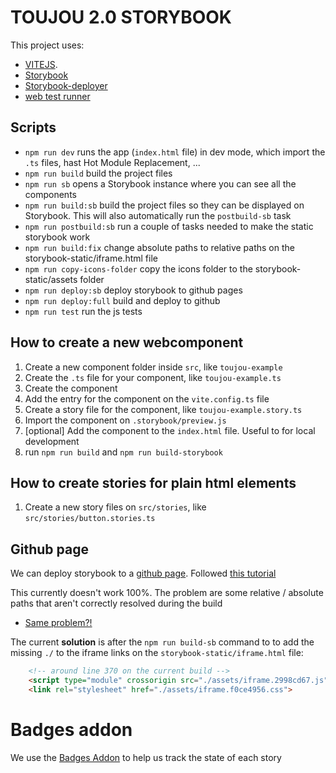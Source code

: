 # TOUJOU 2.0 STORYBOOK

This project uses:
- [VITEJS](https://vitejs.dev/).
- [Storybook](https://storybook.js.org/)
- [Storybook-deployer](https://github.com/storybookjs/storybook-deployer)
- [web test runner](https://modern-web.dev/docs/test-runner/overview/)

## Scripts

- `npm run dev` runs the app (`index.html` file) in dev mode, which import the `.ts` files, hast Hot Module Replacement, ...
- `npm run build` build the project files
- `npm run sb` opens a Storybook instance where you can see all the components
- `npm run build:sb` build the project files so they can be displayed on Storybook. This will also automatically run the `postbuild-sb` task
- `npm run postbuild:sb` run a couple of tasks needed to make the static storybook work
- `npm run build:fix` change absolute paths to relative paths on the storybook-static/iframe.html file
- `npm run copy-icons-folder` copy the icons folder to the storybook-static/assets folder
- `npm run deploy:sb` deploy storybook to github pages
- `npm run deploy:full` build and deploy to github
- `npm run test` run the js tests

## How to create a new webcomponent
1. Create a new component folder inside `src`, like `toujou-example`
2. Create the `.ts` file for your component, like `toujou-example.ts`
3. Create the component
4. Add the entry for the component on the `vite.config.ts` file
5. Create a story file for the component, like `toujou-example.story.ts`
6. Import the component on `.storybook/preview.js`
7. [optional] Add the component to the `index.html` file. Useful to for local development
8. run `npm run build` and `npm run build-storybook`

## How to create stories for plain html elements
1. Create a new story files on `src/stories`, like `src/stories/button.stories.ts`

## Github page
We can deploy storybook to a [github page](https://toujou.github.io/toujou-v2-prototypes/). Followed [this tutorial](https://medium.com/swlh/how-to-deploy-storybook-to-github-pages-4894097d49ab)

This currently doesn't work 100%.
The problem are some relative / absolute paths that aren't correctly resolved during the build

- [Same problem?!](https://github.com/storybookjs/storybook/issues/11694)

The current **solution** is after the `npm run build-sb` command to to add the missing `./` to the iframe links on the `storybook-static/iframe.html` file:

```html
    <!-- around line 370 on the current build -->
    <script type="module" crossorigin src="./assets/iframe.2998cd67.js"></script>
    <link rel="stylesheet" href="./assets/iframe.f0ce4956.css">
```

# Badges addon
We use the [Badges Addon](https://storybook.js.org/addons/@geometricpanda/storybook-addon-badges) to help us track the state of each story